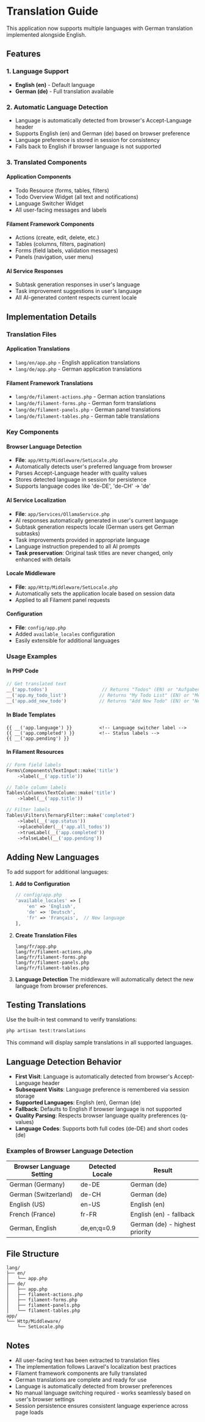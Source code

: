 # Translation Guide

This application now supports multiple languages with German translation implemented alongside English.

## Features

### 1. Language Support
- **English (en)** - Default language
- **German (de)** - Full translation available

### 2. Automatic Language Detection
- Language is automatically detected from browser's Accept-Language header
- Supports English (en) and German (de) based on browser preference
- Language preference is stored in session for consistency
- Falls back to English if browser language is not supported

### 3. Translated Components

#### Application Components
- Todo Resource (forms, tables, filters)
- Todo Overview Widget (all text and notifications)
- Language Switcher Widget
- All user-facing messages and labels

#### Filament Framework Components
- Actions (create, edit, delete, etc.)
- Tables (columns, filters, pagination)
- Forms (field labels, validation messages)
- Panels (navigation, user menu)

#### AI Service Responses
- Subtask generation responses in user's language
- Task improvement suggestions in user's language
- All AI-generated content respects current locale

## Implementation Details

### Translation Files

#### Application Translations
- `lang/en/app.php` - English application translations
- `lang/de/app.php` - German application translations

#### Filament Framework Translations
- `lang/de/filament-actions.php` - German action translations
- `lang/de/filament-forms.php` - German form translations
- `lang/de/filament-panels.php` - German panel translations
- `lang/de/filament-tables.php` - German table translations

### Key Components

#### Browser Language Detection
- **File**: `app/Http/Middleware/SetLocale.php`
- Automatically detects user's preferred language from browser
- Parses Accept-Language header with quality values
- Stores detected language in session for persistence
- Supports language codes like 'de-DE', 'de-CH' → 'de'

#### AI Service Localization
- **File**: `app/Services/OllamaService.php`
- AI responses automatically generated in user's current language
- Subtask generation respects locale (German users get German subtasks)
- Task improvements provided in appropriate language
- Language instruction prepended to all AI prompts
- **Task preservation**: Original task titles are never changed, only enhanced with details

#### Locale Middleware
- **File**: `app/Http/Middleware/SetLocale.php`
- Automatically sets the application locale based on session data
- Applied to all Filament panel requests

#### Configuration
- **File**: `config/app.php`
- Added `available_locales` configuration
- Easily extensible for additional languages

### Usage Examples

#### In PHP Code
```php
// Get translated text
__('app.todos')                    // Returns "Todos" (EN) or "Aufgaben" (DE)
__('app.my_todo_list')            // Returns "My Todo List" (EN) or "Meine Aufgabenliste" (DE)
__('app.add_new_todo')            // Returns "Add New Todo" (EN) or "Neue Aufgabe hinzufügen" (DE)
```

#### In Blade Templates
```blade
{{ __('app.language') }}          <!-- Language switcher label -->
{{ __('app.completed') }}         <!-- Status labels -->
{{ __('app.pending') }}
```

#### In Filament Resources
```php
// Form field labels
Forms\Components\TextInput::make('title')
    ->label(__('app.title'))

// Table column labels
Tables\Columns\TextColumn::make('title')
    ->label(__('app.title'))

// Filter labels
Tables\Filters\TernaryFilter::make('completed')
    ->label(__('app.status'))
    ->placeholder(__('app.all_todos'))
    ->trueLabel(__('app.completed'))
    ->falseLabel(__('app.pending'))
```

## Adding New Languages

To add support for additional languages:

1. **Add to Configuration**
   ```php
   // config/app.php
   'available_locales' => [
       'en' => 'English',
       'de' => 'Deutsch',
       'fr' => 'Français',  // New language
   ],
   ```

2. **Create Translation Files**
   ```
   lang/fr/app.php
   lang/fr/filament-actions.php
   lang/fr/filament-forms.php
   lang/fr/filament-panels.php
   lang/fr/filament-tables.php
   ```

3. **Language Detection**
   The middleware will automatically detect the new language from browser preferences.

## Testing Translations

Use the built-in test command to verify translations:

```bash
php artisan test:translations
```

This command will display sample translations in all supported languages.

## Language Detection Behavior

- **First Visit**: Language is automatically detected from browser's Accept-Language header
- **Subsequent Visits**: Language preference is remembered via session storage
- **Supported Languages**: English (en), German (de)
- **Fallback**: Defaults to English if browser language is not supported
- **Quality Parsing**: Respects browser language quality preferences (q-values)
- **Language Codes**: Supports both full codes (de-DE) and short codes (de)

### Examples of Browser Language Detection

| Browser Language Setting | Detected Locale | Result |
|--------------------------|-----------------|---------|
| German (Germany) | de-DE | German (de) |
| German (Switzerland) | de-CH | German (de) |
| English (US) | en-US | English (en) |
| French (France) | fr-FR | English (en) - fallback |
| German, English | de,en;q=0.9 | German (de) - highest priority |

## File Structure

```
lang/
├── en/
│   └── app.php
├── de/
│   ├── app.php
│   ├── filament-actions.php
│   ├── filament-forms.php
│   ├── filament-panels.php
│   └── filament-tables.php
app/
└── Http/Middleware/
    └── SetLocale.php
```

## Notes

- All user-facing text has been extracted to translation files
- The implementation follows Laravel's localization best practices
- Filament framework components are fully translated
- German translations are complete and ready for use
- Language is automatically detected from browser preferences
- No manual language switching required - works seamlessly based on user's browser settings
- Session persistence ensures consistent language experience across page loads
